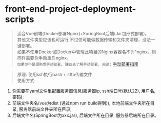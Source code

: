 # front-end-project-deployment-scripts
> 适合Vue前端(Docker部署Nginx)+SpringBoot后端(Jar包形式部署)。  
> 其他文件类型应该也可运行,不过仅可能做数据传输和文件夹清理，没法一键部署。  
> 如果不使用Docker或Docker中管理此项目的Nginx容器名不为"nginx，则同样需要你手动重启nginx。  
>  `如果你不是很熟悉手动部署, 建议先了解手动部署, 阅读:` [手动部署指南](https://github.com/Luyabs/front-end-project-deployment-scripts/blob/master/%E6%89%8B%E5%8A%A8%E9%83%A8%E7%BD%B2%E6%8C%87%E5%8D%97.md)

> 原理: 使用ssh执行bash + sftp传输文件    
> 使用方式:   
1. 你需要在yaml文件里配置服务器信息(服务器ip, ssh端口号(默认22), 用户名, 密码);
2. 前端文件夹名(vue为dist (通过npm run build得到)), 本地前端文件夹所在目录, 服务器前端文件夹所在目录;
3. 后端文件名(SpringBoot为xxx.jar), 后端文件所在目录, 服务器后端所在目录。   
